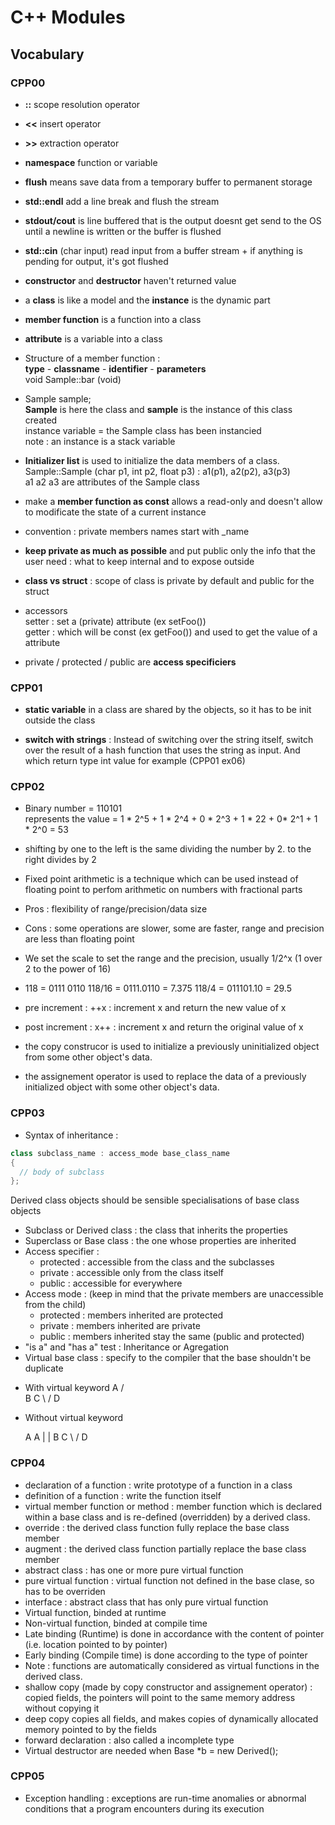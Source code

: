 # C++ Modules

## Vocabulary
### CPP00

* <strong>::</strong> scope resolution operator
* <strong><<</strong> insert operator
* <strong>>></strong> extraction operator
* <strong>namespace</strong> function or variable
* <strong>flush</strong> means save data from a temporary buffer to permanent storage
* <strong>std::endl</strong> add a line break and flush the stream
* <strong>stdout/cout</strong> is line buffered that is the output doesnt get send to the OS until a newline is written or the buffer is flushed
* <strong>std::cin</strong> (char input) read input from a buffer stream + if anything is pending for output, it's got flushed
* <strong>constructor</strong> and <strong>destructor</strong> haven't returned value
* a <strong>class</strong> is like a model and the <strong>instance</strong> is the dynamic part
* <strong>member function</strong> is a function into a class
* <strong>attribute</strong> is a variable into a class
* Structure of a member function :
<br><strong>type</strong> - <strong>classname</strong> - <strong>identifier</strong> - <strong>parameters</strong> <br> void Sample::bar (void)

* Sample sample;
<br> <strong>Sample</strong> is here the class and <strong>sample</strong> is the instance of this class created
<br>instance variable = the Sample class has been instancied
<br> note : an instance is a stack variable

* <strong>Initializer list</strong> is used to initialize the data members of a class.
<br>Sample::Sample (char p1, int p2, float p3) : a1(p1), a2(p2), a3(p3)
<br> a1 a2 a3 are attributes of the Sample class

* make a <strong>member function as const</strong> allows a read-only and doesn't allow to modificate the state of a current instance

* convention : private members names start with _name
* <strong>keep private as much as possible</strong> and put public only the info that the user need : what to keep internal and to expose outside
* <strong>class vs struct</strong> : scope of class is private by default and public for the struct

* accessors
<br> setter : set a (private) attribute (ex setFoo())
<br> getter : which will be const (ex getFoo()) and used to get the value of a attribute

* private / protected / public are <strong>access specificiers</strong>

### CPP01

* <strong>static variable</strong> in a class are shared by the objects,
so it has to be init outside the class

* <strong>switch with strings</strong> :
Instead of switching over the string itself, switch over the result of a hash function that uses the string as input. And which return type int value for example (CPP01 ex06)

### CPP02

* Binary number = 110101
<br> represents the value = 1 * 2^5 + 1 * 2^4 + 0 * 2^3 + 1 * 22 + 0* 2^1 + 1 * 2^0 = 53

* shifting by one to the left is the same dividing the number by 2. to the right divides by 2
* Fixed point arithmetic is a technique which can be used instead of floating point to perfom arithmetic
  on numbers with fractional parts
* Pros : flexibility of range/precision/data size
* Cons : some operations are slower, some are faster, range and precision are less than floating point
* We set the scale to set the range and the precision, usually 1/2^x (1 over 2 to the power of 16)
* 118 = 0111 0110
118/16 = 0111.0110 = 7.375
118/4 = 011101.10 = 29.5

* pre increment : ++x : increment x and return the new value of x
* post increment : x++ : increment x and return the original value of x
* the copy construcor is used to initialize a previously uninitialized object from some other object's data.
* the assignement operator is used to replace the data of a previously initialized object with some other object's data.

### CPP03

* Syntax of inheritance :
```c++
class subclass_name : access_mode base_class_name
{
  // body of subclass
};
```
Derived class objects should be sensible specialisations of base class objects

* Subclass or Derived class : the class that inherits the properties
* Superclass or Base class : the one whose properties are inherited
* Access specifier :
  - protected : accessible from the class and the subclasses
  - private : accessible only from the class itself
  - public : accessible for everywhere
* Access mode :
(keep in mind that the private members are unaccessible from the child)
  - protected : members inherited are protected
  -  private : members inherited are private
  - public : members inherited stay the same (public and protected)
* "is a" and "has a" test : Inheritance or Agregation
* Virtual base class : specify to the compiler that the base shouldn't be duplicate

- With virtual keyword
    A
  /   \
 B     C
  \   /
    D

- Without virtual keyword

  A   A
  |   |
  B   C
   \ /
    D

### CPP04

* declaration of a function : write prototype of a function in a class
* definition of a function : write the function itself
* virtual member function or method :  member function which is declared within a base class and is re-defined (overridden) by a derived class.
* override : the derived class function fully replace the base class member
* augment : the derived class function partially replace the base class member
* abstract class : has one or more pure virtual function
* pure virtual function : virtual function not defined in the base clase, so has to be overriden
* interface : abstract class that has only pure virtual function
* Virtual function, binded at runtime
* Non-virtual function, binded at compile time
* Late binding (Runtime) is done in accordance with the content of pointer (i.e. location pointed to by pointer)
* Early binding (Compile time) is done according to the type of pointer
* Note : functions are automatically considered as virtual functions in the derived class.
* shallow copy (made by copy constructor and assignement operator) : copied fields, the pointers will point to the same memory address without copying it
* deep copy copies all fields, and makes copies of dynamically allocated memory pointed to by the fields
* forward declaration : also called a incomplete type
* Virtual destructor are needed when Base *b = new Derived();

### CPP05

* Exception handling : exceptions are run-time anomalies or abnormal conditions that a program encounters during its execution